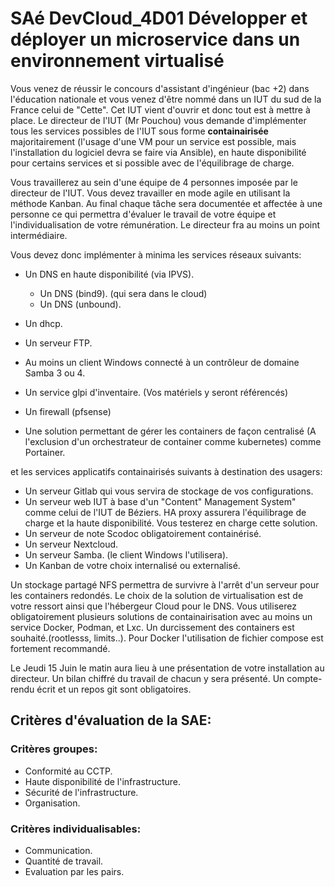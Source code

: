 # SAé DevCloud_4D01 Développer et déployer un microservice dans un environnement virtualisé



Vous venez de réussir le concours d'assistant d'ingénieur (bac +2) dans l'éducation nationale et vous venez d'être nommé dans un IUT du sud de la France celui de "Cette".
Cet IUT vient d'ouvrir et donc tout est à mettre à place.
Le directeur de l'IUT (Mr Pouchou) vous demande d'implémenter tous les services possibles de l'IUT sous forme **containairisée** majoritairement (l'usage d'une VM pour un service est possible, mais l'installation du logiciel devra se faire via Ansible), en haute disponibilité pour certains services et si possible avec de l'équilibrage de charge. 

Vous travaillerez au sein d'une équipe de 4 personnes imposée par le directeur de l'IUT.
Vous devez travailler en mode agile en utilisant la méthode Kanban. Au final chaque tâche sera documentée et affectée à une personne ce qui permettra d'évaluer le travail de votre équipe et l'individualisation de votre rémunération.
Le directeur fra au moins un point intermédiaire.

Vous devez donc implémenter à minima les services réseaux suivants:

- Un DNS en haute disponibilité (via IPVS).
  - Un DNS  (bind9). (qui sera dans le cloud)
  - Un DNS (unbound).

- Un dhcp.
- Un serveur FTP.
- Au moins un client Windows connecté à un contrôleur de domaine Samba 3 ou 4.
- Un service glpi d'inventaire. (Vos matériels y seront référencés)

- Un firewall (pfsense)
- Une solution permettant de gérer les containers de façon centralisé (A l'exclusion d'un orchestrateur de container comme kubernetes) comme Portainer.


et les services applicatifs containairisés suivants à destination des usagers:

- Un serveur Gitlab qui vous servira de stockage de vos configurations.
- Un serveur web IUT à base d'un "Content" Management System" comme celui de l'IUT de Béziers. HA proxy assurera l'équilibrage de charge et la haute disponibilité.
  Vous testerez en charge cette solution.
- Un serveur de note Scodoc obligatoirement containérisé.
- Un serveur Nextcloud.
- Un serveur Samba. (le client Windows l'utilisera).
- Un Kanban de votre choix internalisé ou externalisé.
  

Un stockage partagé NFS permettra de survivre à l'arrêt d'un serveur pour les containers redondés.
Le choix de la solution de virtualisation est de votre ressort ainsi que l'hébergeur Cloud pour le DNS.
Vous utiliserez obligatoirement plusieurs solutions de containairisation avec au moins un service Docker, Podman, et Lxc. Un durcissement des containers est souhaité.(rootlesss, limits..). Pour Docker l'utilisation de fichier compose est fortement recommandé.


Le Jeudi 15 Juin le matin aura lieu à une présentation de votre installation au directeur. Un bilan chiffré du travail de chacun y sera présenté.
Un compte-rendu écrit et un repos git sont obligatoires.


## Critères d'évaluation de la SAE:

### Critères groupes:

- Conformité au CCTP.
- Haute disponibilité de l'infrastructure.
- Sécurité de l'infrastructure.
- Organisation.

### Critères individualisables:

- Communication.
- Quantité de travail.
- Evaluation par les pairs.